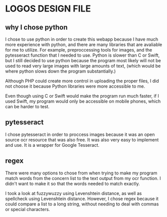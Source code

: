 # LOGOS DESIGN FILE

## why I chose python
I chose to use python in order to create this webapp because I have much more experience with python, and there are
many libraries that are avaliable for me to utilize. For example, preproccessing tools for images, and the
pytesseract function that I needed to use. Python is slower than C or Swift, but I still decided to use python because
the program most likely will not be used to read very large images with large amounts of text, (which would be
where python slows down the program substantially.)

Although PHP could create more control in uploading the proper files, I did not choose it because Python libraries
were more accessible to me.

Even though using C or Swift would make the program run much faster, if I used Swift, my program would only be
accessible on mobile phones, which can be harder to test.

## pytesseract

I chose pytesseract in order to proccess images because it was an open source ocr resource that was also free.
It was also very easy to implement and use.
It is a wrapper for Google Tesseract.


## regex

There were many options to chose from when trying to make my program match words from the concern list to the
text output from my ocr function. I didn't want to make it so that the words needed to match exactly.

I took a look at fuzzywuzzy using Levenshtein distance, as well as spellcheck using Levenshtein distance.
However, I chose regex because it could compare a list to a long string, without needing to deal with commas
or special characters.